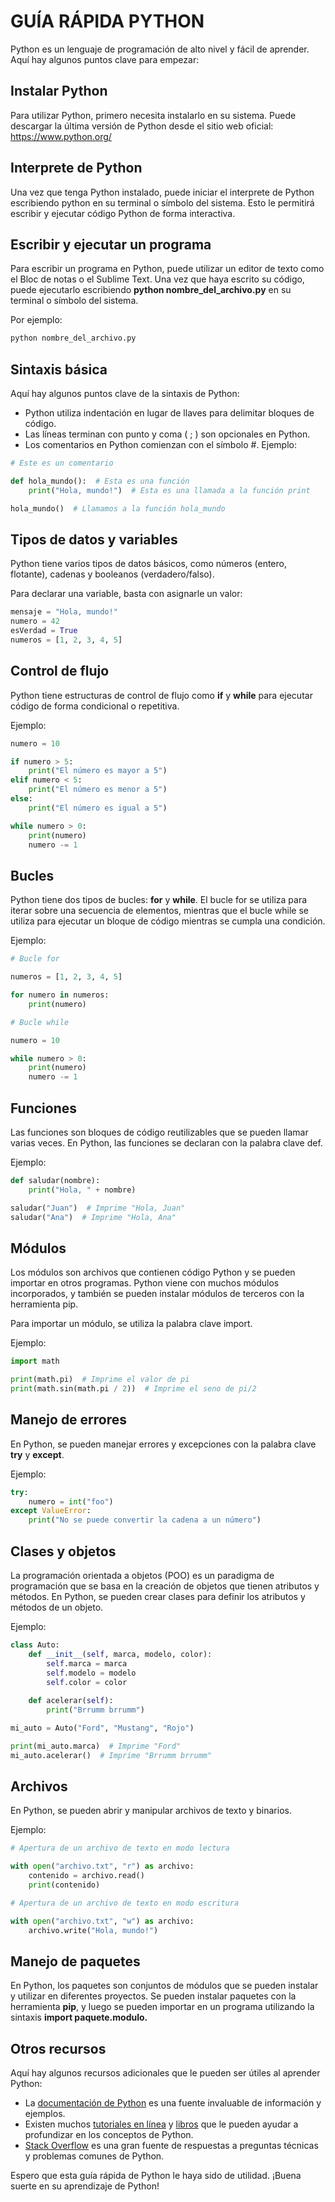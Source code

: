 
# GUÍA RÁPIDA PYTHON

Python es un lenguaje de programación de alto nivel y fácil de aprender. Aquí hay algunos puntos clave para empezar:

## Instalar Python

Para utilizar Python, primero necesita instalarlo en su sistema. Puede descargar la última versión de Python desde el sitio web oficial: <https://www.python.org/>

## Interprete de Python

Una vez que tenga Python instalado, puede iniciar el interprete de Python escribiendo python en su terminal o símbolo del sistema. Esto le permitirá escribir y ejecutar código Python de forma interactiva.

## Escribir y ejecutar un programa

Para escribir un programa en Python, puede utilizar un editor de texto como el Bloc de notas o el Sublime Text. Una vez que haya escrito su código, puede ejecutarlo escribiendo **python nombre_del_archivo.py** en su terminal o símbolo del sistema.

Por ejemplo:

```py
python nombre_del_archivo.py
```

## Sintaxis básica

Aquí hay algunos puntos clave de la sintaxis de Python:

- Python utiliza indentación en lugar de llaves para delimitar bloques de código.
- Las líneas terminan con punto y coma ( ; ) son opcionales en Python.
- Los comentarios en Python comienzan con el símbolo #.
Ejemplo:

```py
# Este es un comentario

def hola_mundo():  # Esta es una función
    print("Hola, mundo!")  # Esta es una llamada a la función print

hola_mundo()  # Llamamos a la función hola_mundo

```

## Tipos de datos y variables

Python tiene varios tipos de datos básicos, como números (entero, flotante), cadenas y booleanos (verdadero/falso).

Para declarar una variable, basta con asignarle un valor:

```py
mensaje = "Hola, mundo!"
numero = 42
esVerdad = True
numeros = [1, 2, 3, 4, 5]
```

## Control de flujo

Python tiene estructuras de control de flujo como **if** y **while** para ejecutar código de forma condicional o repetitiva.

Ejemplo:

```py
numero = 10

if numero > 5:
    print("El número es mayor a 5")
elif numero < 5:
    print("El número es menor a 5")
else:
    print("El número es igual a 5")

while numero > 0:
    print(numero)
    numero -= 1
```

## Bucles

Python tiene dos tipos de bucles: **for** y **while**. El bucle for se utiliza para iterar sobre una secuencia de elementos, mientras que el bucle while se utiliza para ejecutar un bloque de código mientras se cumpla una condición.

Ejemplo:

```py
# Bucle for

numeros = [1, 2, 3, 4, 5]

for numero in numeros:
    print(numero)

# Bucle while

numero = 10

while numero > 0:
    print(numero)
    numero -= 1

```

## Funciones

Las funciones son bloques de código reutilizables que se pueden llamar varias veces. En Python, las funciones se declaran con la palabra clave def.

Ejemplo:

```py
def saludar(nombre):
    print("Hola, " + nombre)

saludar("Juan")  # Imprime "Hola, Juan"
saludar("Ana")  # Imprime "Hola, Ana"
```

## Módulos

Los módulos son archivos que contienen código Python y se pueden importar en otros programas. Python viene con muchos módulos incorporados, y también se pueden instalar módulos de terceros con la herramienta pip.

Para importar un módulo, se utiliza la palabra clave import.

Ejemplo:

```py
import math

print(math.pi)  # Imprime el valor de pi
print(math.sin(math.pi / 2))  # Imprime el seno de pi/2

```

## Manejo de errores

En Python, se pueden manejar errores y excepciones con la palabra clave **try** y **except**.

Ejemplo:

```py
try:
    numero = int("foo")
except ValueError:
    print("No se puede convertir la cadena a un número")
```

## Clases y objetos

La programación orientada a objetos (POO) es un paradigma de programación que se basa en la creación de objetos que tienen atributos y métodos. En Python, se pueden crear clases para definir los atributos y métodos de un objeto.

Ejemplo:
```py
class Auto:
    def __init__(self, marca, modelo, color):
        self.marca = marca
        self.modelo = modelo
        self.color = color
    
    def acelerar(self):
        print("Brrumm brrumm")

mi_auto = Auto("Ford", "Mustang", "Rojo")

print(mi_auto.marca)  # Imprime "Ford"
mi_auto.acelerar()  # Imprime "Brrumm brrumm"
```

## Archivos

En Python, se pueden abrir y manipular archivos de texto y binarios.

Ejemplo:

```py
# Apertura de un archivo de texto en modo lectura

with open("archivo.txt", "r") as archivo:
    contenido = archivo.read()
    print(contenido)

# Apertura de un archivo de texto en modo escritura

with open("archivo.txt", "w") as archivo:
    archivo.write("Hola, mundo!")
```

## Manejo de paquetes

En Python, los paquetes son conjuntos de módulos que se pueden instalar y utilizar en diferentes proyectos. Se pueden instalar paquetes con la herramienta **pip**, y luego se pueden importar en un programa utilizando la sintaxis **import paquete.modulo.**

## Otros recursos

Aquí hay algunos recursos adicionales que le pueden ser útiles al aprender Python:

- La [documentación de Python](https://docs.python.org/3/) es una fuente invaluable de información y ejemplos.
- Existen muchos [tutoriales en línea](https://www.tutorialspoint.com/python/index.htm) y [libros](https://www.amazon.com/Python-Crash-Course-Hands-Project-Based/dp/1593276036) que le pueden ayudar a profundizar en los conceptos de Python.
- [Stack Overflow](https://stackoverflow.com/) es una gran fuente de respuestas a preguntas técnicas y problemas comunes de Python.

Espero que esta guía rápida de Python le haya sido de utilidad. ¡Buena suerte en su aprendizaje de Python!
